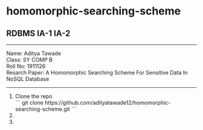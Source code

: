 # homomorphic-searching-scheme
## RDBMS IA-1 IA-2
<hr />
Name: Aditya Tawade <br/>
Class: SY COMP B <br/>
Roll No: 1911126 <br/>
Resarch Paper: A Homomorphic Searching Scheme For Sensitive Data In NoSQL Database <br/>
<hr />
<ol>
  <li>Clone the repo</li>
    ``` git clone https://github.com/adityatawade12/homomorphic-searching-scheme.git
  ```
  <li></li>
  <li></li>
</ol>
